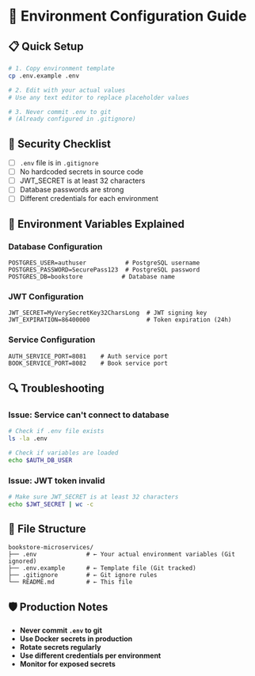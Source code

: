 # 🔧 **Environment Configuration Guide**

## 📋 **Quick Setup**

```bash
# 1. Copy environment template
cp .env.example .env

# 2. Edit with your actual values
# Use any text editor to replace placeholder values

# 3. Never commit .env to git
# (Already configured in .gitignore)
```

## 🔐 **Security Checklist**

- [ ] `.env` file is in `.gitignore`
- [ ] No hardcoded secrets in source code
- [ ] JWT_SECRET is at least 32 characters
- [ ] Database passwords are strong
- [ ] Different credentials for each environment

## 🚀 **Environment Variables Explained**

### **Database Configuration**
```properties
POSTGRES_USER=authuser           # PostgreSQL username
POSTGRES_PASSWORD=SecurePass123  # PostgreSQL password
POSTGRES_DB=bookstore           # Database name
```

### **JWT Configuration**
```properties
JWT_SECRET=MyVerySecretKey32CharsLong  # JWT signing key
JWT_EXPIRATION=86400000                # Token expiration (24h)
```

### **Service Configuration**
```properties
AUTH_SERVICE_PORT=8081    # Auth service port
BOOK_SERVICE_PORT=8082    # Book service port
```

## 🔍 **Troubleshooting**

### **Issue: Service can't connect to database**
```bash
# Check if .env file exists
ls -la .env

# Check if variables are loaded
echo $AUTH_DB_USER
```

### **Issue: JWT token invalid**
```bash
# Make sure JWT_SECRET is at least 32 characters
echo $JWT_SECRET | wc -c
```

## 📁 **File Structure**
```
bookstore-microservices/
├── .env              # ← Your actual environment variables (Git ignored)
├── .env.example      # ← Template file (Git tracked)
├── .gitignore        # ← Git ignore rules
└── README.md         # ← This file
```

## 🛡️ **Production Notes**

- **Never commit `.env` to git**
- **Use Docker secrets in production**
- **Rotate secrets regularly**
- **Use different credentials per environment**
- **Monitor for exposed secrets**
